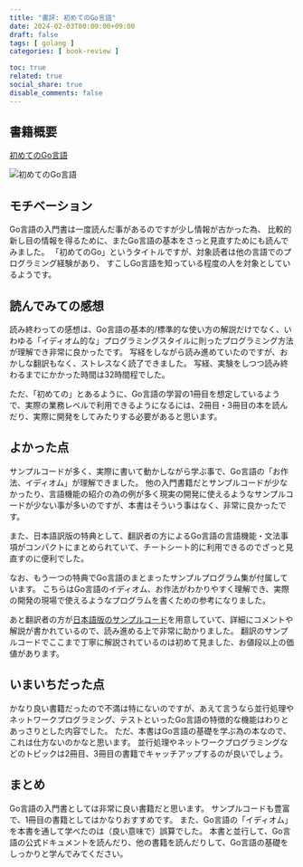 ```yaml
---
title: "書評: 初めてのGo言語"
date: 2024-02-03T00:00:00+09:00
draft: false
tags: [ golang ]
categories: [ book-review ]

toc: true
related: true
social_share: true
disable_comments: false
---
```


## 書籍概要

[初めてのGo言語](https://www.oreilly.co.jp/books/9784814400041/)

![初めてのGo言語](/images/book-reviews/learning-go.jpeg)


## モチベーション

Go言語の入門書は一度読んだ事があるのですが少し情報が古かった為、
比較的新し目の情報を得るために、またGo言語の基本をさっと見直すためにも読んでみました。
「初めてのGo」というタイトルですが、対象読者は他の言語でのプログラミング経験があり、
すこしGo言語を知っている程度の人を対象としているようです。

## 読んでみての感想

読み終わっての感想は、Go言語の基本的/標準的な使い方の解説だけでなく、いわゆる「イディオム的な」プログラミングスタイルに則ったプログラミング方法が理解でき非常に良かったです。
写経をしながら読み進めていたのですが、おかしな翻訳もなく、ストレスなく読了できました。
写経、実験をしつつ読み終わるまでにかかった時間は32時間程でした。

ただ、「初めての」とあるように、Go言語の学習の1冊目を想定しているようで、実際の業務レベルで利用できるようになるには、2冊目・3冊目の本を読んだり、実際に開発をしてみたりする必要があると思います。

## よかった点

サンプルコードが多く、実際に書いて動かしながら学ぶ事で、Go言語の「お作法、イディオム」が理解できました。
他の入門書籍だとサンプルコードが少なかったり、言語機能の紹介の為の例が多く現実の開発に使えるようなサンプルコードが少ない事が多いのですが、本書はそういう事はなく、非常に良かったです。

また、日本語訳版の特典として、翻訳者の方によるGo言語の言語機能・文法事項がコンパクトにまとめられていて、チートシート的に利用できるのでざっと見直すのに便利でした。

なお、もう一つの特典でGo言語のまとまったサンプルプログラム集が付属しています。
こちらはGo言語のイディオム、お作法がわかりやすく理解でき、実際の開発の現場で使えるようなプログラムを書くための参考になりました。

あと翻訳者の方が[日本語版のサンプルコード](https://github.com/mushahiroyuki/lgo)を用意していて、詳細にコメントや解説が書かれているので、読み進める上で非常に助かりました。
翻訳のサンプルコードでここまで丁寧に解説されているのは初めて見ました、お値段以上の価値があります。

## いまいちだった点

かなり良い書籍だったので不満は特にないのですが、あえて言うなら並行処理やネットワークプログラミング、テストといったGo言語の特徴的な機能はわりとあっさりとした内容でした。
ただ、本書はGo言語の基礎を学ぶ為の本なので、これは仕方ないのかなと思います。
並行処理やネットワークプログラミングなどのトピックは2冊目、3冊目の書籍でキャッチアップするのが良いでしょう。

## まとめ

Go言語の入門書としては非常に良い書籍だと思います。
サンプルコードも豊富で、1冊目の書籍としてはかなりおすすめです。
また、Go言語の「イディオム」を本書を通して学べたのは（良い意味で）誤算でした。
本書と並行して、Go言語の公式ドキュメントを読んだり、他の書籍を読んだりして、Go言語の基礎をしっかりと学んでみてください。
